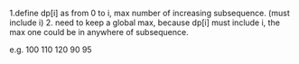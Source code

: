 1.define dp[i] as from 0 to i, max number of increasing subsequence. (must include i)
2. need to keep a global max, because dp[i] must include i, the max one could be in anywhere of subsequence. 

e.g. 100 110 120 90 95 
